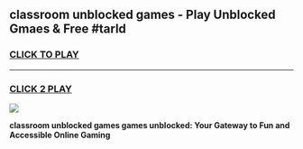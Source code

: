 
## classroom unblocked games - Play Unblocked Gmaes & Free #tarld
<h3>
<a href="https://news.freeplayer.one?title=classroom_unblocked_games&ref=24F">CLICK TO PLAY</a></h3>
<hr>

<h3>
<a href="https://news.freeplayer.one?title=classroom_unblocked_games&ref=24F">CLICK 2 PLAY</a>
  
</h3>

<a href="https://news.freeplayer.one?title=classroom_unblocked_games&ref=24F/"><img src="https://clearcache.store/games.png"></a>


**classroom unblocked games games unblocked: Your Gateway to Fun and Accessible Online Gaming**
